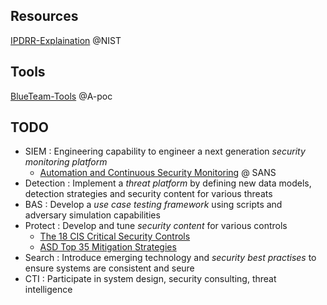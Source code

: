 ## Resources
[IPDRR-Explaination](https://www.nist.gov/cyberframework/online-learning/five-functions)  @NIST


## Tools
[BlueTeam-Tools](https://github.com/A-poc/BlueTeam-Tools)  @A-poc

## TODO
- SIEM : Engineering capability to engineer a next generation _security monitoring platform_
  - [Automation and Continuous Security Monitoring](https://www.sans.org/cyber-security-courses/continuous-monitoring-security-operations/)  @ SANS
- Detection : Implement a _threat platform_ by defining new data models, detection strategies and security content for various threats
- BAS : Develop a _use case testing framework_ using scripts and adversary simulation capabilities
- Protect : Develop and tune _security content_ for various controls
  - [The 18 CIS Critical Security Controls](https://www.cisecurity.org/controls/cis-controls-list)
  - [ASD Top 35 Mitigation Strategies](https://www.checkpoint.com/asd-top-35-mitigation-strategies/)
- Search : Introduce emerging technology and _security best practises_ to ensure systems are consistent and seure
- CTI : Participate in system design, security consulting, threat intelligence
